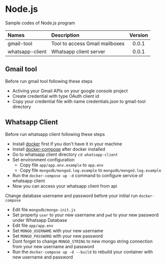 # Node.js

Sample codes of Node.js program

| Names | Description | Version |
| :- | :- | :-: |
| gmail-tool | Tool to access Gmail mailboxes  | 0.0.1 |
| whatsapp-client | Whatsapp client server | 0.0.1 |

## Gmail tool

Before run gmail tool following these steps
* Activing your Gmail APIs on your google console project
* Create credential with type OAuth client id
* Copy your credential file with name credentials.json to gmail-tool directory

## Whatsapp Client

Before run whatsapp client following these steps
* Install [docker](https://docs.docker.com/get-docker/) first if you don't have it in your machine
* Install [docker-compose](https://docs.docker.com/compose/install) after docker installed
* Go to whatsapp client directory `cd whatsapp-client`
* Set environment configuration
	- Copy file `app/app.env.example` to `app.env`
	- Copy file `mongodb/mongod.log.example` to `mongodb/mongod.log.example`
* Run the `docker-compose up -d` command to configure service of whatsapp client
* Now you can access your whatsapp client from api

Change database username and password before your initial run `docker-compose`
* Edit file `mongodb/mongo-init.js`
* Set property `user` to your new username and `pwd` to your new password under Whatsapp Database
* Edit file `app/app.env`
* Set `MONGO_USERNAME` with your new username
* Set `MONGO_PASSWORD` with your new password
* Dont forget to change `MONGO_STRING` to new mongo string connection from your new username and password
* Run the `docker-compose up -d --build` to rebuild your container with new username and password

